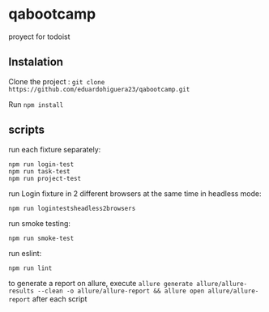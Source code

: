 # qabootcamp
proyect for todoist

## Instalation

Clone the project : `git clone https://github.com/eduardohiguera23/qabootcamp.git`

Run `npm install`

## scripts

run each fixture separately:
```
npm run login-test
npm run task-test
npm run project-test
```
run Login fixture in 2 different browsers at the same time in headless mode:
```
npm run logintestsheadless2browsers
```
run smoke testing:
```
npm run smoke-test
```
run eslint:
```
npm run lint
```

to generate a report on allure, execute `allure generate allure/allure-results --clean -o allure/allure-report && allure open allure/allure-report` after each script


